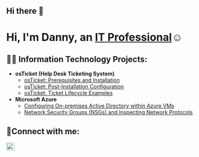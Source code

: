 ## Hi there 👋
<h1>Hi, I'm Danny, an <a href="https://linkedin.com/in/Josh">IT Professional</a>☺</h1>

<h2>👨‍💻 Information Technology Projects:</h2>

- <b>osTicket (Help Desk Ticketing System)</b>
  - [osTicket: Prerequisites and Installation](https://github.com/dannyLIVIN/osticket-prereqs/blob/main/README.md)
  - [osTicket: Post-Installation Configuration](https://github.com/dannyLIVIN/post-install-config/blob/main/README.md)
  - [osTicket: Ticket Lifecycle Examples](https://github.com/joshmadakorcc/ticket-lifecycle)
- <b>Microsoft Azure</b>
  - [Configuring On-premises Active Directory within Azure VMs](https://github.com/dannyLIVIN/configure-ad)
  - [Network Security Groups (NSGs) and Inspecting Network Protocols](https://github.com/dannyLIVIN/azure-network-protocols/blob/main/README.md)

<h2>🤳Connect with me:</h2>

[<img align="left" alt="Josh | LinkedIn" width="22px" src="https://cdn.jsdelivr.net/npm/simple-icons@v3/icons/linkedin.svg" />][linkedin]

[linkedin]: https://linkedin.com/in/Josh
